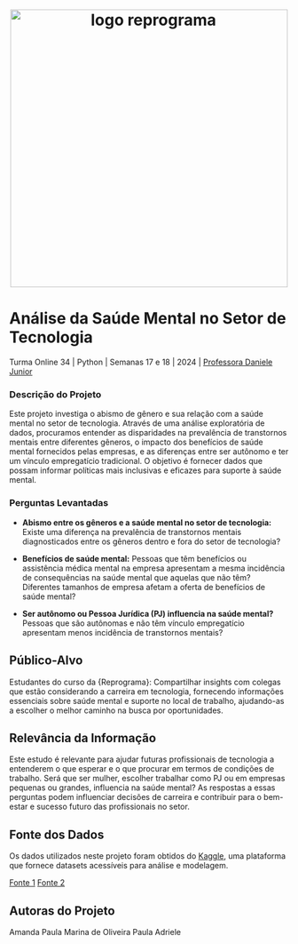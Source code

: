 <h1 align="center">
  <img src="assets/reprograma-fundos-claros.png" alt="logo reprograma" width="500">
</h1>

# Análise da Saúde Mental no Setor de Tecnologia

Turma Online 34 | Python | Semanas 17 e 18 | 2024 | [Professora Daniele Junior](https://travatech.com.br?router=danijr)

### Descrição do Projeto

Este projeto investiga o abismo de gênero e sua relação com a saúde mental no setor de tecnologia. Através de uma análise exploratória de dados, procuramos entender as disparidades na prevalência de transtornos mentais entre diferentes gêneros, o impacto dos benefícios de saúde mental fornecidos pelas empresas, e as diferenças entre ser autônomo e ter um vínculo empregatício tradicional. O objetivo é fornecer dados que possam informar políticas mais inclusivas e eficazes para suporte à saúde mental.

### Perguntas Levantadas

* **Abismo entre os gêneros e a saúde mental no setor de tecnologia:** 
Existe uma diferença na prevalência de transtornos mentais diagnosticados entre os gêneros dentro e fora do setor de tecnologia?

* **Benefícios de saúde mental:** 
Pessoas que têm benefícios ou assistência médica mental na empresa apresentam a mesma incidência de consequências na saúde mental que aquelas que não têm? Diferentes tamanhos de empresa afetam a oferta de benefícios de saúde mental?

* **Ser autônomo ou Pessoa Jurídica (PJ) influencia na saúde mental?** 
Pessoas que são autônomas e não têm vínculo empregatício apresentam menos incidência de transtornos mentais?

## Público-Alvo

Estudantes do curso da {Reprograma}: Compartilhar insights com colegas que estão considerando a carreira em tecnologia, fornecendo informações essenciais sobre saúde mental e suporte no local de trabalho, ajudando-as a escolher o melhor caminho na busca por oportunidades.

## Relevância da Informação

Este estudo é relevante para ajudar futuras profissionais de tecnologia a entenderem o que esperar e o que procurar em termos de condições de trabalho. Será que ser mulher, escolher trabalhar como PJ ou em empresas pequenas ou grandes, influencia na saúde mental? As respostas a essas perguntas podem influenciar decisões de carreira e contribuir para o bem-estar e sucesso futuro das profissionais no setor.

## Fonte dos Dados

Os dados utilizados neste projeto foram obtidos do [Kaggle](https://www.kaggle.com/), uma plataforma que fornece datasets acessíveis para análise e modelagem.

[Fonte 1](https://www.kaggle.com/datasets/osmi/mental-health-in-tech-survey)
[Fonte 2](https://www.kaggle.com/datasets/shuestis/mental-health-in-tech-survey-2019)


## Autoras do Projeto
Amanda Paula
Marina de Oliveira
Paula Adriele